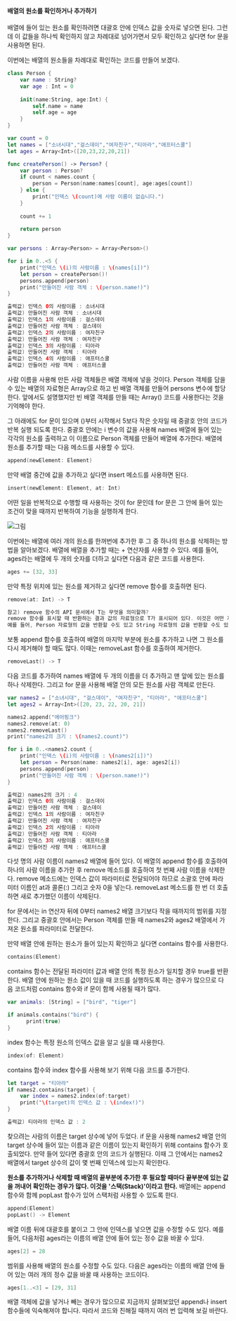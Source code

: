 #### 배열의 원소를 확인하거나 추가하기

배열에 들어 있는 원소를 확인하려면 대괄호 안에 인덱스 값을 숫자로 넣으면 된다. 그런데 이 값들을 하나씩 확인하지 않고 차례대로 넘어가면서 모두 확인하고 싶다면 for 문을 사용하면 된다.

이번에는 배열의 원소들을 차례대로 확인하는 코드를 만들어 보겠다.
```swift
class Person {
    var name : String?
    var age : Int = 0
    
    init(name:String, age:Int) {
        self.name = name
        self.age = age
    }
}

var count = 0
let names = ["소녀시대","걸스데이","여자친구","티아라","애프터스쿨"]
let ages = Array<Int>([20,23,22,20,21])

func createPerson() -> Person? {
    var person : Person?
    if count < names.count {
        person = Person(name:names[count], age:ages[count])
    } else {
        print("인덱스 \(count)에 사람 이름이 없습니다.")
    }
    
    count += 1
    
    return person
}

var persons : Array<Person> = Array<Person>()

for i in 0..<5 {
    print("인덱스 \(i)의 사람이름 : \(names[i])")
    let person = createPerson()!
    persons.append(person)
    print("만들어진 사람 객체 : \(person.name!)")
}

출력값) 인덱스 0의 사람이름 : 소녀시대
출력값) 만들어진 사람 객체 : 소녀시대
출력값) 인덱스 1의 사람이름 : 걸스데이
출력값) 만들어진 사람 객체 : 걸스데이
출력값) 인덱스 2의 사람이름 : 여자친구
출력값) 만들어진 사람 객체 : 여자친구
출력값) 인덱스 3의 사람이름 : 티아라
출력값) 만들어진 사람 객체 : 티아라
출력값) 인덱스 4의 사람이름 : 애프터스쿨
출력값) 만들어진 사람 객체 : 애프터스쿨
```
사람 이름을 사용해 만든 사람 객체들은 배열 객체에 넣을 것이다. Person 객체를 담을 수 있는 배열의 자료형은 Array<Person>으로 하고 빈 배열 객체를 만들어 persons 변수에 할당한다.
앞에서도 설명했지만 빈 배열 객체를 만들 때는 Array<Person>() 코드를 사용한다는 것을 기억해야 한다.

그 아래에도 for 문이 있으며 ()부터 시작해서 5보다 작은 숫자일 때 중괄호 안의 코드가 반복 실행 되도록 한다.
중괄호 안에는 i 변수의 값을 사용해 names 배열에 들어 있는 각각의 원소를 출력하고 이 이름으로 Person 객체를 만들어 배열에 추가한다. 배열에 원소를 추가할 때는 다음 메소드를 사용할 수 있다.
```swift
append(newElement: Element)
```
만약 배열 중간에 값을 추가하고 싶다면 insert 메소드를 사용하면 된다.
```swift
insert(newElement: Element, at: Int)
```
어떤 일을 반복적으로 수행할 때 사용하는 것이 for 문인데 for 문은 그 안에 들어 있는 조건이 맞을 때까지 반복하여 기능을 실행하게 한다.

![그림](https://user-images.githubusercontent.com/47494240/54599537-2d6d8e00-4a7e-11e9-86da-2a43eef3ddf6.png)

이번에는 배열에 여러 개의 원소를 한꺼번에 추가한 후 그 중 하나의 원소를 삭제하는 방법을 알아보겠다. 배열에 배열을 추가할 때는 + 연산자를 사용할 수 있다.
예를 들어, ages라는 배열에 두 개의 숫자를 더하고 싶다면 다음과 같은 코드를 사용한다.
```swift
ages += [32, 33]
```
만약 특정 위치에 있는 원소를 제거하고 싶다면 remove 함수를 호출하면 된다.
```swift
remove(at: Int) -> T
```
```swift
참고) remove 함수의 API 문서에서 T는 무엇을 의미할까?
remove 함수를 표시할 때 반환하는 결과 값의 자료형으로 T가 표시되어 있다. 이것은 어떤 자료형도 될 수 있다는 표시이다.
예를 들어, Person 자료형의 값을 반환할 수도 있고 String 자료형의 값을 반환할 수도 있다는 의미이다.
```
보통 append 함수를 호출하여 배열의 마지막 부분에 원소를 추가하고 나면 그 원소를 다시 제거해야 할 때도 많다. 이때는 removeLast 함수를 호출하여 제거한다.
```swift
removeLast() -> T
```
다음 코드를 추가하여 names 배열에 두 개의 이름을 더 추가하고 맨 앞에 있는 원소를 하나 삭제한다. 그리고 for 문을 사용해 배열 안의 모든 원소를 사람 객체로 만든다.
```swift
var names2 = ["소녀시대", "걸스데이", "여자친구", "티아라", "애프터스쿨"]
let ages2 = Array<Int>([20, 23, 22, 20, 21])

names2.append("에어핑크")
names2.remove(at: 0)
names2.removeLast()
print("names2의 크기 : \(names2.count)")

for i in 0..<names2.count {
    print("인덱스 \(i)의 사람이름 : \(names2[i])")
    let person = Person(name: names2[i], age: ages2[i])
    persons.append(person)
    print("만들어진 사람 객체 : \(person.name!)")
}

출력값) names2의 크기 : 4
출력값) 인덱스 0의 사람이름 : 걸스데이
출력값) 만들어진 사람 객체 : 걸스데이
출력값) 인덱스 1의 사람이름 : 여자친구
출력값) 만들어진 사람 객체 : 여자친구
출력값) 인덱스 2의 사람이름 : 티아라
출력값) 만들어진 사람 객체 : 티아라
출력값) 인덱스 3의 사람이름 : 애프터스쿨
출력값) 만들어진 사람 객체 : 애프터스쿨
```
다섯 명의 사람 이름이 names2 배열에 들어 있다. 이 배열의 append 함수를 호출하여 하나의 사람 이름을 추가한 후 remove 메소드를 호출하여 첫 번째 사람 이름을 삭제한다.
remove 메소드에는 인덱스 값이 파라미터로 전달되어야 하므로 소괄호 안에 파라미터 이름인 at과 콜론(:) 그리고 숫자 0을 넣는다. removeLast 메소드를 한 번 더 호출하면 새로 추가했던 이름이 삭제된다.

for 문에서는 in 연산자 뒤에 0부터 names2 배열 크기보다 작을 때까지의 범위를 지정한다. 그리고 중괄호 안에서는 Person 객체를 만들 때 names2와 ages2 배열에서 가져온 원소를 파라미터로 전달한다.

만약 배열 안에 원하는 원소가 들어 있는지 확인하고 싶다면 contains 함수를 사용한다.
```swift
contains(Element)
```
contains 함수는 전달된 파라미터 값과 배열 안의 특정 원소가 일치할 경우 true를 반환한다.
배열 안에 원하는 원소 값이 있을 때 코드를 실행하도록 하는 경우가 많으므로 다음 코드처럼 contains 함수와 if 문이 함께 사용될 때가 많다.
```swift
var animals: [String] = ["bird", "tiger"]

if animals.contains("bird") {
      print(true)
}
```
index 함수는 특정 원소의 인덱스 값을 알고 싶을 떄 사용한다.
```swift
index(of: Element)
```
contains 함수와 index 함수를 사용해 보기 위해 다음 코드를 추가한다.
```swift
let target = "티아라"
if names2.contains(target) {
    var index = names2.index(of:target)
    print("\(target)의 인덱스 값 : \(index!)")
}

출력값) 티아라의 인덱스 값 : 2
```
찾으려는 사람의 이름은 target 상수에 넣어 두었다. if 문을 사용해 names2 배열 안의 target 상수에 들어 있는 이름과 같은 이름이 있는지 확인하기 위해 contains 함수가 호출되었다.
만약 들어 있다면 중괄호 안의 코드가 실행된다. 이때 그 안에서는 names2 배열에서 target 상수의 값이 몇 번째 인덱스에 있는지 확인한다.

**원소를 추가하거나 삭제할 때 배열의 끝부분에 추가한 후 필요할 때마다 끝부분에 있는 값을 꺼내어 확인하는 경우가 많다. 이것을 '스택(Stack)'이라고 한다.**
배열에는 append 함수와 함께 popLast 함수가 있어 스택처럼 사용할 수 있도록 한다.
```swift
append(Element)
popLast() -> Element
```
배열 이름 뒤에 대괄호를 붙이고 그 안에 인덱스를 넣으면 값을 수정할 수도 있다. 예를 들어, 다음처럼 ages라는 이름의 배열 안에 들어 있는 정수 값을 바꿀 수 있다.
```swift
ages[2] = 28
```
범위를 사용해 배열의 원소를 수정할 수도 있다. 다음은 ages라는 이름의 배열 안에 들어 있는 여러 개의 정수 값을 바꿀 때 사용하는 코드이다.
```swift
ages[1..<3] = [29, 31]
```
배열 객체에 값을 넣거나 빼는 경우가 많으므로 지금까지 살펴보았던 append나 insert 함수들에 익숙해져야 합니다. 따라서 코드와 친해질 때까지 여러 번 입력해 보길 바란다.
